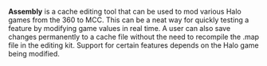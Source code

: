 **Assembly** is a cache editing tool that can be used to mod various Halo games from the 360 to MCC. This can be a neat way for quickly testing a feature by modifying game values in real time. A user can also save changes permanently to a cache file without the need to recompile the .map file in the editing kit. Support for certain features depends on the Halo game being modified.

